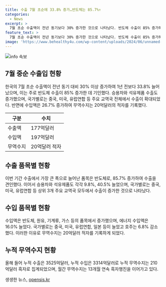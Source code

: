 ```yaml
---
title: 수출 7월 초순에 33.8% 증가…반도체는 85.7%↑
categories:
  - News
excerpt: >
  7월 초순 수출액이 전년 동기보다 30% 증가한 것으로 나타났다. 반도체 수출이 85% 증가하며 수출 증가를 이끌었고, 중국, 미국, 유럽연합 등 상위 3개 교역국에서 수출이 증가했다. 그러나 이에 반해 수입액은 26.7% 증가하여 무역수지는 20억달러 적자를 기록했다. 반도체, 원유 등의 수입이 증가한 것으로 나타났다.
feature_text: >
  7월 초순 수출액이 전년 동기보다 30% 증가한 것으로 나타났다. 반도체 수출이 85% 증가하며 수출 증가를 이끌었고, 중국, 미국, 유럽연합 등 상위 3개 교역국에서 수출이 증가했다. 그러나 이에 반해 수입액은 26.7% 증가하여 무역수지는 20억달러 적자를 기록했다. 반도체, 원유 등의 수입이 증가한 것으로 나타났다.
image: 'https://www.behealthy4u.com/wp-content/uploads/2024/06/unnamed-file.png'
---
```


<p><img src="https://www.behealthy4u.com/wp-content/uploads/2024/06/unnamed-file.png" alt="info 속보" /></p>

<h2 data-ke-size="size26">7월 중순 수출입 현황</h2>

<p data-ke-size="size16">한국의 7월 초순 수출액이 전년 동기 대비 30% 이상 증가하여 1년 전보다 33.8% 늘어났으며, 이는 주로 반도체 수출이 85% 증가한 데 기인했다. 승용차와 석유제품 수출도 증가했으며, 국가별로는 중국, 미국, 유럽연합 등 주요 교역국 전체에서 수출이 확대되었다. 반면에 수입액은 26.7% 증가하여 무역수지는 20억달러의 적자를 기록했다.</p>

<table>
    <thead>
        <tr>
            <th>구분</th>
            <th>수치</th>
        </tr>
    </thead>
    <tbody>
        <tr>
            <td>수출액</td>
            <td>177억달러</td>
        </tr>
        <tr>
            <td>수입액</td>
            <td>197억달러</td>
        </tr>
        <tr>
            <td>무역수지</td>
            <td>20억달러 적자</td>
        </tr>
    </tbody>
</table>

<h2 data-ke-size="size26">수출 품목별 현황</h2>

<p data-ke-size="size16">이번 기간 수출에서 가장 큰 폭으로 늘어난 품목은 반도체로, 85.7% 증가하여 수출을 견인했다. 이어서 승용차와 석유제품도 각각 9.8%, 40.5% 늘었으며, 국가별로는 중국, 미국, 유럽연합 등 상위 3개 주요 교역국 모두에서 수출이 증가한 것으로 나타났다.</p>

<h2 data-ke-size="size26">수입 품목별 현황</h2>

<p data-ke-size="size16">수입액은 반도체, 원유, 기계류, 가스 등의 품목에서 증가했으며, 에너지 수입액은 16.0% 늘었다. 국가별로는 중국, 미국, 유럽연합, 일본 등이 늘었고 호주는 6.8% 감소했다. 이러한 이유로 무역수지는 20억달러 적자를 기록하게 되었다.</p>

<h2 data-ke-size="size26">누적 무역수지 현황</h2>

<p data-ke-size="size16">올해 들어 누적 수출은 3525억달러, 누적 수입은 3314억달러로 누적 무역수지는 210억달러 흑자로 집계되었으며, 월간 무역수지는 13개월 연속 흑자행진을 이어가고 있다.</p>
생생한 뉴스, <a href="https://opensis.kr" rel="dofollow">opensis.kr</a>


